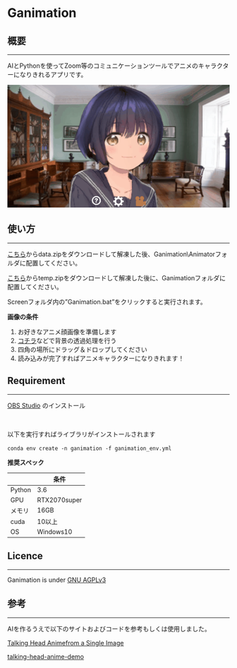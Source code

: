 # Ganimation
## 概要
---
  
AIとPythonを使ってZoom等のコミュニケーションツールでアニメのキャラクターになりきれるアプリです。

<img src="./Images/for_readme/sample01.gif" >

## 使い方
---
[こちら](https://drive.google.com/file/d/1_LwXFVwz85g6T6CV-kqXaWQYMxo8U23n/view?usp=sharing)からdata.zipをダウンロードして解凍した後、Ganimation\Animatorフォルダに配置してください。

[こちら](https://drive.google.com/file/d/1UFVbqX8fPCEC5PTfvcyLE-uCgLPD322m/view?usp=sharing)からtemp.zipをダウンロードして解凍した後に、Ganimationフォルダに配置してください。

Screenフォルダ内の”Ganimation.bat”をクリックすると実行されます。

**画像の条件**

1. お好きなアニメ顔画像を準備します
1. [コチラ](https://www.remove.bg/ja)などで背景の透過処理を行う
1. 四角の場所にドラッグ＆ドロップしてください
1. 読み込みが完了すればアニメキャラクターになりきれます！ 
 
## Requirement
---
[OBS Studio](https://obsproject.com/ja/download) 
のインストール

<br>

以下を実行すればライブラリがインストールされます
~~~
conda env create -n ganimation -f ganimation_env.yml
~~~
**推奨スペック**

||条件|
----|----
|Python|3.6|
|GPU|RTX2070super|
|メモリ|16GB|
|cuda|10以上|
|OS|Windows10|

## Licence
---
Ganimation is under [GNU AGPLv3](https://choosealicense.com/licenses/agpl-3.0/)

## 参考
---
AIを作るうえで以下のサイトおよびコードを参考もしくは使用しました。

[Talking Head Animefrom a Single Image](https://pkhungurn.github.io/talking-head-anime/)

[talking-head-anime-demo](https://github.com/pkhungurn/talking-head-anime-demo)


